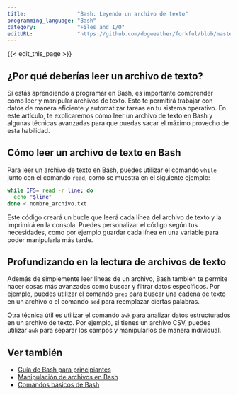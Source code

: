 ```yaml
---
title:                "Bash: Leyendo un archivo de texto"
programming_language: "Bash"
category:             "Files and I/O"
editURL:              "https://github.com/dogweather/forkful/blob/master/content/es/bash/reading-a-text-file.md"
---
```


{{< edit_this_page >}}

## ¿Por qué deberías leer un archivo de texto?

Si estás aprendiendo a programar en Bash, es importante comprender cómo leer y manipular archivos de texto. Esto te permitirá trabajar con datos de manera eficiente y automatizar tareas en tu sistema operativo. En este artículo, te explicaremos cómo leer un archivo de texto en Bash y algunas técnicas avanzadas para que puedas sacar el máximo provecho de esta habilidad.

## Cómo leer un archivo de texto en Bash

Para leer un archivo de texto en Bash, puedes utilizar el comando `while` junto con el comando `read`, como se muestra en el siguiente ejemplo:

```Bash
while IFS= read -r line; do
  echo "$line"
done < nombre_archivo.txt
```

Este código creará un bucle que leerá cada línea del archivo de texto y la imprimirá en la consola. Puedes personalizar el código según tus necesidades, como por ejemplo guardar cada línea en una variable para poder manipularla más tarde.

## Profundizando en la lectura de archivos de texto

Además de simplemente leer líneas de un archivo, Bash también te permite hacer cosas más avanzadas como buscar y filtrar datos específicos. Por ejemplo, puedes utilizar el comando `grep` para buscar una cadena de texto en un archivo o el comando `sed` para reemplazar ciertas palabras.

Otra técnica útil es utilizar el comando `awk` para analizar datos estructurados en un archivo de texto. Por ejemplo, si tienes un archivo CSV, puedes utilizar `awk` para separar los campos y manipularlos de manera individual.

## Ver también

- [Guía de Bash para principiantes](https://linuxconfig.org/bash-scripting-tutorial-for-beginners)
- [Manipulación de archivos en Bash](https://www.lifewire.com/all-about-file-redirection-3867575)
- [Comandos básicos de Bash](https://towardsdatascience.com/bash-commands-with-practical-examples-773e3d03590a)